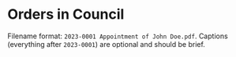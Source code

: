 # Orders in Council

Filename format: `2023-0001 Appointment of John Doe.pdf`. Captions (everything after `2023-0001`) are optional and should be brief.
